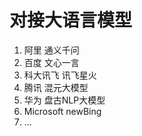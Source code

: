 # 对接大语言模型

1. 阿里 通义千问
2. 百度 文心一言
3. 科大讯飞 讯飞星火
4. 腾讯 混元大模型
5. 华为 盘古NLP大模型
6. Microsoft newBing
7. ...